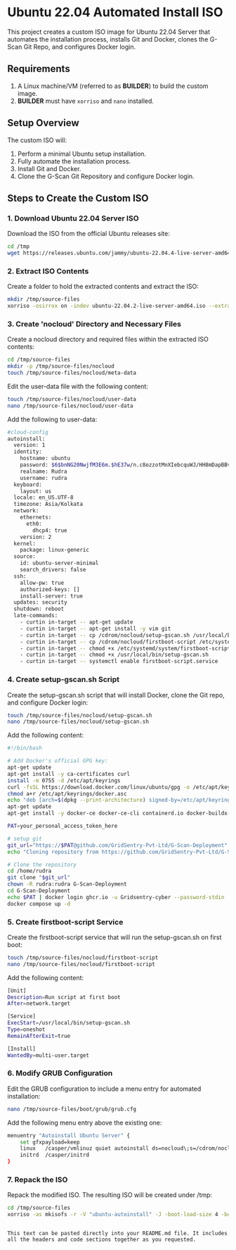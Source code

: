 # Ubuntu 22.04 Automated Install ISO

This project creates a custom ISO image for Ubuntu 22.04 Server that automates the installation process, installs Git and Docker, clones the G-Scan Git Repo, and configures Docker login.

## Requirements

1. A Linux machine/VM (referred to as **BUILDER**) to build the custom image.
2. **BUILDER** must have `xorriso` and `nano` installed.

## Setup Overview

The custom ISO will:
1. Perform a minimal Ubuntu setup installation.
2. Fully automate the installation process.
3. Install Git and Docker.
4. Clone the G-Scan Git Repository and configure Docker login.

## Steps to Create the Custom ISO

### 1. Download Ubuntu 22.04 Server ISO

Download the ISO from the official Ubuntu releases site:

```bash
cd /tmp
wget https://releases.ubuntu.com/jammy/ubuntu-22.04.4-live-server-amd64.iso
```

### 2. Extract ISO Contents

Create a folder to hold the extracted contents and extract the ISO:

```bash
mkdir /tmp/source-files
xorriso -osirrox on -indev ubuntu-22.04.2-live-server-amd64.iso --extract_boot_images source-files/bootpart -extract / source-files
```

### 3. Create 'nocloud' Directory and Necessary Files

Create a nocloud directory and required files within the extracted ISO contents:

```bash
cd /tmp/source-files
mkdir -p /tmp/source-files/nocloud
touch /tmp/source-files/nocloud/meta-data
```

Edit the user-data file with the following content:
```bash
touch /tmp/source-files/nocloud/user-data
nano /tmp/source-files/nocloud/user-data
```

Add the following to user-data:
```bash
#cloud-config
autoinstall:
  version: 1
  identity:
    hostname: ubuntu
    password: $6$bnNG20NwjfM3E6m.$hE37w/n.c8ozzotMnXIebcquWJ/HH8mDapBBvYrLyKfLj8Rpu2lzBylBvT9o3o8NQFSJXpHiotu8S/1LzS1GK1
    realname: Rudra
    username: rudra
  keyboard:
    layout: us
  locale: en_US.UTF-8
  timezone: Asia/Kolkata
  network:
    ethernets:
      eth0:
        dhcp4: true
    version: 2
  kernel:
    package: linux-generic
  source:
    id: ubuntu-server-minimal
    search_drivers: false
  ssh:
    allow-pw: true
    authorized-keys: []
    install-server: true
  updates: security
  shutdown: reboot
  late-commands:
    - curtin in-target -- apt-get update
    - curtin in-target -- apt-get install -y vim git
    - curtin in-target -- cp /cdrom/nocloud/setup-gscan.sh /usr/local/bin/
    - curtin in-target -- cp /cdrom/nocloud/firstboot-script /etc/systemd/system/firstboot-script.service
    - curtin in-target -- chmod +x /etc/systemd/system/firstboot-script.service
    - curtin in-target -- chmod +x /usr/local/bin/setup-gscan.sh
    - curtin in-target -- systemctl enable firstboot-script.service
```

### 4. Create setup-gscan.sh Script

Create the setup-gscan.sh script that will install Docker, clone the Git repo, and configure Docker login:
```bash
touch /tmp/source-files/nocloud/setup-gscan.sh
nano /tmp/source-files/nocloud/setup-gscan.sh
```

Add the following content:
```bash
#!/bin/bash

# Add Docker's official GPG key:
apt-get update
apt-get install -y ca-certificates curl
install -m 0755 -d /etc/apt/keyrings
curl -fsSL https://download.docker.com/linux/ubuntu/gpg -o /etc/apt/keyrings/docker.asc
chmod a+r /etc/apt/keyrings/docker.asc
echo "deb [arch=$(dpkg --print-architecture) signed-by=/etc/apt/keyrings/docker.asc] https://download.docker.com/linux/ubuntu  $(. /etc/os-release && echo "$VERSION_CODENAME") stable" | tee /etc/apt/sources.list.d/docker.list > /dev/null
apt-get update
apt-get install -y docker-ce docker-ce-cli containerd.io docker-buildx-plugin docker-compose-plugin

PAT=your_personal_access_token_here

# setup git
git_url="https://$PAT@github.com/GridSentry-Pvt-Ltd/G-Scan-Deployment"
echo "Cloning repository from https://github.com/GridSentry-Pvt-Ltd/G-Scan-Deployment ..."

# Clone the repository
cd /home/rudra
git clone "$git_url"
chown -R rudra:rudra G-Scan-Deployment
cd G-Scan-Deployment
echo $PAT | docker login ghcr.io -u Gridsentry-cyber --password-stdin
docker compose up -d
```

### 5. Create firstboot-script Service

Create the firstboot-script service that will run the setup-gscan.sh on first boot:

```bash
touch /tmp/source-files/nocloud/firstboot-script
nano /tmp/source-files/nocloud/firstboot-script
```

Add the following content:
```bash
[Unit]
Description=Run script at first boot
After=network.target

[Service]
ExecStart=/usr/local/bin/setup-gscan.sh
Type=oneshot
RemainAfterExit=true

[Install]
WantedBy=multi-user.target
```

### 6. Modify GRUB Configuration

Edit the GRUB configuration to include a menu entry for automated installation:

```bash
nano /tmp/source-files/boot/grub/grub.cfg
```

Add the following menu entry above the existing one:
```bash
menuentry "Autoinstall Ubuntu Server" {
    set gfxpayload=keep
    linux   /casper/vmlinuz quiet autoinstall ds=nocloud\;s=/cdrom/nocloud/  ---
    initrd  /casper/initrd
}
```
### 7. Repack the ISO

Repack the modified ISO. The resulting ISO will be created under /tmp:
```bash
cd /tmp/source-files
xorriso -as mkisofs -r -V "ubuntu-autoinstall" -J -boot-load-size 4 -boot-info-table -input-charset utf-8 -eltorito-alt-boot -b bootpart/eltorito_img1_bios.img -no-emul-boot -o ../installer.iso .
```

```vbnet

This text can be pasted directly into your README.md file. It includes all the headers and code sections together as you requested.

```